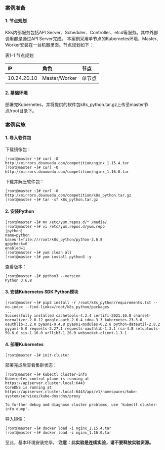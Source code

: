 ### 案例准备

#### 1. 节点规划

K8s内部服务包括API Server、Scheduler、Controller、etcd等服务。其中外部调用都是通过API Server完成。 本案例采用单节点的Kubernetes环境，Master、Worker安装在一台机器里面。节点规划如下：

表1-1 节点规划

| **IP**      | **角色**      | **节点** |
| :---------- | :------------ | :------- |
| 10.24.20.10 | Master/Worker | 单节点   |

#### 2. 基础环境

部署完Kubernetes，并将提供的软件包k8s_python.tar.gz上传至master节点/root目录下。

### 案例实施

#### 1. 导入软件包

下载镜像包：

```
[root@master ~]# curl -O http://mirrors.douxuedu.com/competition/nginx_1.15.4.tar
[root@master ~]# curl -O http://mirrors.douxuedu.com/competition/nginx_1.16.0.tar
```

下载并解压软件包：

```
[root@master ~]# curl -O http://mirrors.douxuedu.com/competition/k8s_python.tar.gz
[root@master ~]# tar -xf k8s_python.tar.gz
```

#### 2. 安装Python

```
[root@master ~]# mv /etc/yum.repos.d/* /media/
[root@master ~]# vi /etc/yum.repos.d/yum.repo
[python]
name=python
baseurl=file:///root/k8s_python/python-3.6.8
gpgcheck=0
enabled=1
[root@master ~]# yum clean all
[root@master ~]# yum install python3 -y
```

查看版本：

```
[root@master ~]# python3 --version
Python 3.6.8
```

#### 3. 安装Kubernetes SDK Python模块

```
[root@master ~]# pip3 install -r /root/k8s_python/requirements.txt --no-index --find-links=/root/k8s_python/packages
...
Successfully installed cachetools-4.2.4 certifi-2021.10.8 charset-normalizer-2.0.12 google-auth-2.6.4 idna-3.3 kubernetes-23.3.0 oauthlib-3.2.0 pyasn1-0.4.8 pyasn1-modules-0.2.8 python-dateutil-2.8.2 pyyaml-6.0 requests-2.27.1 requests-oauthlib-1.3.1 rsa-4.8 setuptools-59.6.0 six-1.16.0 urllib3-1.26.9 websocket-client-1.3.1
```

#### 4. 部署Kubernetes

```
[root@master ~]# init-cluster
```

部署完成后查看集群状态：

```
[root@master ~]# kubectl cluster-info
Kubernetes control plane is running at https://apiserver.cluster.local:6443
CoreDNS is running at https://apiserver.cluster.local:6443/api/v1/namespaces/kube-system/services/kube-dns:dns/proxy

To further debug and diagnose cluster problems, use 'kubectl cluster-info dump'.
```

导入镜像：

```
[root@master ~]# docker load -i nginx_1.15.4.tar
[root@master ~]# docker load -i nginx_1.16.0.tar
```

至此，基本环境安装完毕。
**注意：此实验是连续实验，请不要释放实验资源。**